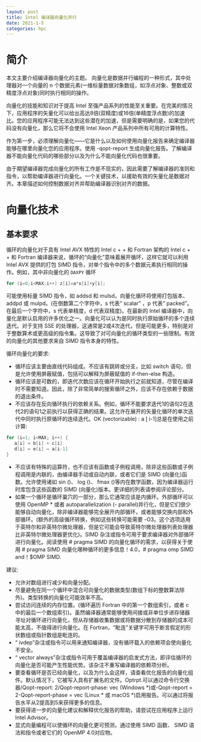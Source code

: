 ```yaml
---
layout: post
title: Intel 编译器向量化并行
date: 2021-1-5
categories: hpc
---
```


# 简介

本文主要介绍编译器向量化的主题。
向量化是数据并行编程的一种形式，其中处理器对一个向量的 n 个数据元素(一维标量数据对象数组，如浮点对象、整数或双精度浮点对象)同时执行相同的操作。

向量化的技能和知识对于提高 Intel 至强产品系列的性能至关重要。在完美的情况下，应用程序的矢量化可以给出高达8倍(双精度)或16倍(单精度浮点数)的加速比。您的应用程序可能无法达到这些潜在的加速，但是需要明确的是，如果您的代码没有向量化，那么它将不会使用 Intel Xeon 产品系列中所有可用的计算特性。

作为第一步，必须理解向量化——它是什么以及如何使用向量化报告来确定编译器能够在哪里向量化您的应用程序。使用 -qopt-report 生成向量化报告。了解编译器不能向量化代码的哪些部分以及为什么不能向量化代码也很重要。

由于期望编译器完成向量化的所有工作是不现实的，因此需要了解编译器的准则和指令，以帮助编译器进行向量化。一个关键技术，以援助有效的矢量化是数据对齐。本章描述如何控制数据对齐并帮助编译器识别对齐的数据。

# 向量化技术

## 基本要求

循环的向量化对于具有 Intel AVX 特性的 Intel c + + 和 Fortran 架构的 Intel c + + 和 Fortran 编译器来说，循环的“向量化”意味着展开循环，这样它就可以利用 Intel AVX 提供的打包 SIMD 指令，对单个指令中的多个数据元素执行相同的操作。例如，其中非向量化的 ``DAXPY`` 循环

```c++
for (i=0;i<MAX;i++) z[i]=a*x[i]+y[i]; 
```

可能使用标量 SIMD 指令，如 addsd 和 mulsd，向量化循环将使用打包版本、 addpd 或 mulpd。(在倒数第二个字符中，s 代表“ scalar” ，p 代表“ packed”。在最后一个字符中，s 代表单精度，d 代表双精度)。在最新的 Intel 编译器中，向量化是默认启用的许多优化之一。向量化可以认为是同时执行原始循环的多个连续迭代。对于支持 SSE 的处理器，这通常是2或4次迭代，但是可能更多，特别是对于整数算术或更高级的指令集。这导致了对可向量化的循环类型的一些限制。有效的向量化的其他要求来自 SIMD 指令本身的特性。

循环向量化的要求: 

* 循环应该主要由直线代码组成。不应该有跳转或分支，比如 switch 语句，但是允许使用屏蔽赋值，包括可以解释为屏蔽赋值的 if-then-else 构造。
* 循环应该是可数的，即迭代次数应该在循环开始执行之前就知道，尽管在编译时不需要知道。因此，除了非常简单的搜索循环之外，应该不存在依赖于数据的退出条件。
* 不应该存在反向循环执行的依赖关系。例如，循环不能要求迭代1的语句2在迭代2的语句1之前执行以获得正确的结果。这允许在展开的矢量化循环的单次迭代中同时执行原循环的连续迭代。OK (vectorizable) : a [ i-1]总是在使用之前计算:
```c++
for (i=1; i<MAX; i++) {
   a[i] = b[i] + c[i]
   d[i] = e[i] – a[i-1]
}
```
* 不应该有特殊的运算符，也不应该有函数或子例程调用，除非这些函数或子例程调用是内联的，由编译器手动或自动内联，或者它们是 SIMD (向量化)函数。允许使用诸如 sin ()、 log ()、 fmax ()等内在数学函数，因为编译器运行时库包含这些函数的 SIMD (向量化)版本。更详细的列表请参阅评论部分。
* 如果一个循环是循环巢穴的一部分，那么它通常应该是内循环。外部循环可以使用 OpenMP * 或者 autoparallelization (- parallel)并行化，但是它们很少能够自动向量化，除非编译器能够完全展开内部循环，或者能够交换内部和外部循环。(额外的高级循环转换，例如这些转换可能需要 -O3。这个选项适用于英特尔和非英特尔微处理器，但是它可能会导致英特尔微处理器列表处理器比非英特尔微处理器更优化)。SIMD 杂注或指令可用于要求编译器对外部循环进行向量化。阅读使用 # pragma SIMD 的向量化循环的需求，以获得关于使用 # pragma SIMD 向量化哪种循环的更多信息！4.0，# pragma omp SIMD and！$OMP SIMD.

建议:

* 允许对数组进行减少和向量分配。
* 尽量避免在同一个循环中混合可向量化的数据类型(数组下标的整数算法除外)。类型转换的向量化可能效率不高。
* 尝试访问连续的内存位置。(循环遍历 Fortran 中的第一个数组索引，或者 c 中的最后一个数组索引)。虽然编译器通常能够使用间接或非单位步进存储器寻址对循环进行向量化，但从存储器收集数据或将数据分散到存储器的成本可能太高，不值得进行向量化。在 Fortran，“毗连”关键字可用于断言假定的形状数组或指针数组是毗连的。
* “ ivdep”杂注或指令可以用来通知编译器，没有循环载入的依赖项会使向量化不安全。
* “ vector always”杂注或指令可用于覆盖编译器的启发式方法，即评估循环的向量化是否可能产生性能优势。该杂注不重写编译器的依赖项分析。
* 要查看循环是否已经向量化，以及为什么会这样，请查看优化报告的向量化组件。默认情况下，它被写入具有扩展名的文件。Optrpt.可以通过命令行交换器/Qopt-report: 2/Qopt-report-phase: vec (Windows *)或-Qopt-report = 2-Qopt-report-phase = vec (Linux * 或 macOS *)启用报告。可以通过将报告水平从2提高到5来获得更多的信息。
* 要获得进一步的向量化建议和解释优化报告的帮助，请尝试在应用程序上运行 Intel Advisor。
* 显式向量编程可以使循环的向量化更可预测，通过使用 SIMD 函数、 SIMD 语法和指令或者它们的 OpenMP 4.0对应物。
